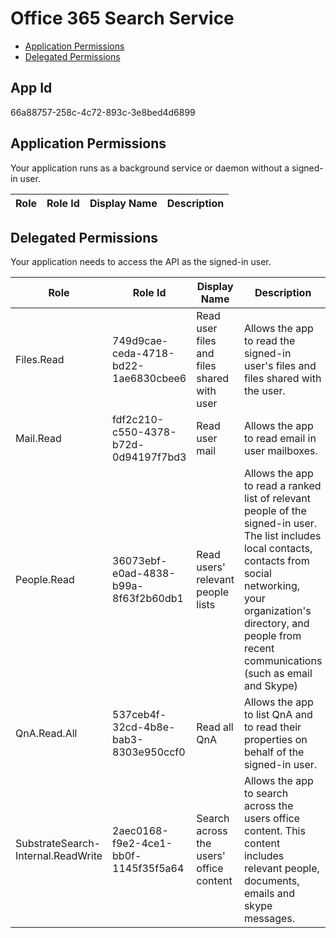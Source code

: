 # Office 365 Search Service
- [Application Permissions](#application-permissions)
- [Delegated Permissions](#delegated-permissions)

## App Id
66a88757-258c-4c72-893c-3e8bed4d6899

## Application Permissions
Your application runs as a background service or daemon without a signed-in user.

| Role | Role Id | Display Name | Description |
|---|---|---|---|

## Delegated Permissions
Your application needs to access the API as the signed-in user. 

| Role | Role Id | Display Name | Description |
|---|---|---|---|
| Files.Read | 749d9cae-ceda-4718-bd22-1ae6830cbee6 | Read user files and files shared with user | Allows the app to read the signed-in user's files and files shared with the user. |
| Mail.Read | fdf2c210-c550-4378-b72d-0d94197f7bd3 | Read user mail | Allows the app to read email in user mailboxes. |
| People.Read | 36073ebf-e0ad-4838-b99a-8f63f2b60db1 | Read users' relevant people lists | Allows the app to read a ranked list of relevant people of the signed-in user. The list includes local contacts, contacts from social networking, your organization's directory, and people from recent communications (such as email and Skype) |
| QnA.Read.All | 537ceb4f-32cd-4b8e-bab3-8303e950ccf0 | Read all QnA | Allows the app to list QnA and to read their properties on behalf of the signed-in user.  |
| SubstrateSearch-Internal.ReadWrite | 2aec0168-f9e2-4ce1-bb0f-1145f35f5a64 | Search across the users' office content | Allows the app to search across the users office content. This content includes relevant people, documents, emails and skype messages. |

